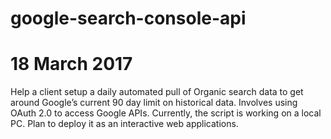 # google-search-console-api

# 18 March 2017
Help a client setup a daily automated pull of Organic search data to get around Google’s current 90 day limit on historical data.  Involves using  OAuth 2.0 to access Google APIs.  Currently, the script is working on a local PC. Plan to deploy it as an interactive web applications.
